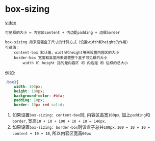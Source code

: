 # box-sizing

[video](https://www.youtube.com/watch?v=ns9Mv5JWYVQ&list=PLmOn9nNkQxJFs5KfK5ihVgb8nNccfkgxn&index=58)

```
可见框的大小 = 内容区content + 内边距padding + 边框border

box-sizing 用来设置盒子尺寸的计算方式（设置width和height的作用）
可选值：
    content-box 默认值，width和height用来设置内容区的大小
    border-box 宽度和高度用来设置整个盒子可见框的大小
        width 和 height 指的是内容区 和 内边距 和 边框的总大小
```

例如:

```css
.box1{
    width: 100px;
    height: 100px;
    background-color: #bfa;
    padding: 10px;
    border: 10px red solid;
```

1. 如果设置`box-sizing: content-box`则, 内容区高宽`100px`, 加上`padding`和`border`, 宽高`10 + 10 + 100 + 10 + 10 = 140px`.
2. 如果设置`box-sizing: border-box`则该盒子总共`100px`, `100 = 10 + 10 + content + 10 + 10`, 所以内容区宽高`60px`